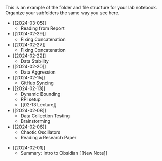 This is an example of the folder and file structure for your lab notebook.  Organize your subfolders the same way you see here.

- [[2024-03-05]]
	- Reading from Report
- [[2024-02-29]]
	- Fixing Concatenation
- [[2024-02-27]]
	- Fixing Concatenation
- [[2024-02-22]]
	- Data Stability
- [[2024-02-20]]
	- Data Aggression
- [[2024-02-15]]
	- GitHub Syncing
- [[2024-02-13]]
	- Dynamic Bounding
	- RPI setup 
	- [[02-13 Lecture]]
- [[2024-02-08]]
	- Data Collection Testing
	- Brainstorming
- [[2024-02-06]]
	- Chaotic Oscillators
	- Reading a Research Paper 
* [[2024-02-01]]
	* Summary: Intro to Obsidian [[New Note]]